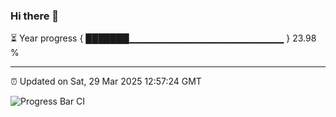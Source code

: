 ### Hi there 👋

⏳ Year progress { ███████▁▁▁▁▁▁▁▁▁▁▁▁▁▁▁▁▁▁▁▁▁▁▁ } 23.98 %

---

⏰ Updated on Sat, 29 Mar 2025 12:57:24 GMT

![Progress Bar CI](https://github.com/IshwaranRudhara/GIT-ACTION/workflows/Progress%20Bar%20CI/badge.svg)
